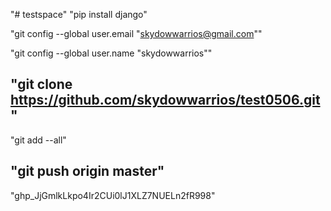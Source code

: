 "# testspace" 
"pip install django" 

"git config --global user.email "skydowwarrios@gmail.com""

"git config --global user.name "skydowwarrios""

"git clone https://github.com/skydowwarrios/test0506.git"
----------------------------------------------------------------
"git add --all"

"git push origin master"
----------------------------------------------------------------
"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"

